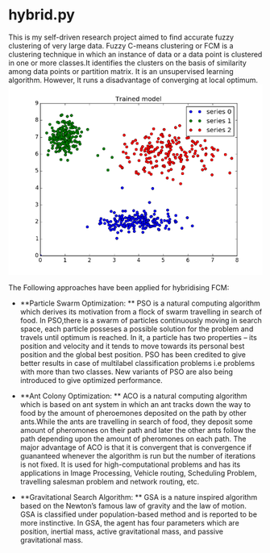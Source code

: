 # hybrid.py

This is my self-driven research project aimed to find accurate fuzzy clustering of very large data.
Fuzzy C-means clustering or FCM is a clustering technique in which an instance of data or  a data point is clustered in one or more classes.It identifies the clusters on the basis of similarity among data points or partition matrix. It is an unsupervised learning algorithm. However, It runs a  disadvantage of converging at local optimum.
![](Images/fcm.png)



The Following approaches have been applied for hybridising FCM:

* **Particle Swarm Optimization: **
PSO is a  natural computing algorithm which derives its motivation from a flock of swarm travelling in search of food. In PSO,there is  a swarm of particles continuously moving in search space, each particle posseses a possible solution for the problem and travels until optimum is reached. In it, a particle has two properties – its position and velocity and it tends to move towards its personal best position and the global best position. PSO has been credited  to give better results in case of multilabel classification problems i.e problems with more than two classes. New variants of PSO are also being introduced to give optimized performance.

* **Ant Colony Optimization: **
ACO is a natural computing algorithm which is based on ant system in which an ant tracks down the way to food by the amount of pheroemones deposited on the path by other ants.While the ants are travelling in search of food, they deposit some amount of pheromones on their path and later the other ants follow the path depending upon the amount of pheromones on each path. The major advantage of ACO is that it is convergent that is convergence if guananteed whenever the algorithm is run but the number of iterations is not fixed. It is used for high-computational problems and has its applications in Image Processing, Vehicle routing, Scheduling Problem, travelling salesman problem and network routing, etc.


* **Gravitational Search Algorithm: **
GSA is a nature inspired algorithm based on the Newton’s famous law of gravity and the law of motion. GSA is classified under population-based method and is reported to be more instinctive. In GSA, the agent has four parameters which are position, inertial mass, active gravitational mass, and passive gravitational mass.
